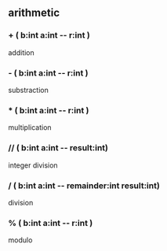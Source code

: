 ## arithmetic



### + ( b:int a:int -- r:int )
addition
### - ( b:int a:int -- r:int )
substraction
### * ( b:int a:int -- r:int )
multiplication
### // ( b:int a:int -- result:int)
integer division
### / ( b:int a:int -- remainder:int result:int)
division
### %  ( b:int a:int -- r:int )
modulo
